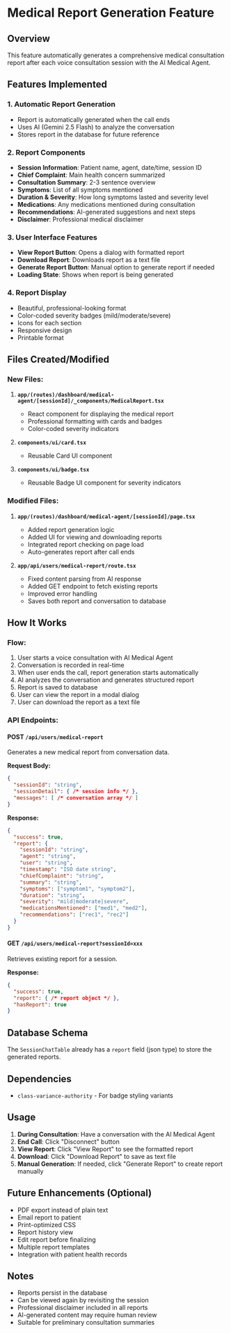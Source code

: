 # Medical Report Generation Feature

## Overview
This feature automatically generates a comprehensive medical consultation report after each voice consultation session with the AI Medical Agent.

## Features Implemented

### 1. **Automatic Report Generation**
   - Report is automatically generated when the call ends
   - Uses AI (Gemini 2.5 Flash) to analyze the conversation
   - Stores report in the database for future reference

### 2. **Report Components**
   - **Session Information**: Patient name, agent, date/time, session ID
   - **Chief Complaint**: Main health concern summarized
   - **Consultation Summary**: 2-3 sentence overview
   - **Symptoms**: List of all symptoms mentioned
   - **Duration & Severity**: How long symptoms lasted and severity level
   - **Medications**: Any medications mentioned during consultation
   - **Recommendations**: AI-generated suggestions and next steps
   - **Disclaimer**: Professional medical disclaimer

### 3. **User Interface Features**
   - **View Report Button**: Opens a dialog with formatted report
   - **Download Report**: Downloads report as a text file
   - **Generate Report Button**: Manual option to generate report if needed
   - **Loading State**: Shows when report is being generated

### 4. **Report Display**
   - Beautiful, professional-looking format
   - Color-coded severity badges (mild/moderate/severe)
   - Icons for each section
   - Responsive design
   - Printable format

## Files Created/Modified

### New Files:
1. **`app/(routes)/dashboard/medical-agent/[sessionId]/_components/MedicalReport.tsx`**
   - React component for displaying the medical report
   - Professional formatting with cards and badges
   - Color-coded severity indicators

2. **`components/ui/card.tsx`**
   - Reusable Card UI component

3. **`components/ui/badge.tsx`**
   - Reusable Badge UI component for severity indicators

### Modified Files:
1. **`app/(routes)/dashboard/medical-agent/[sessionId]/page.tsx`**
   - Added report generation logic
   - Added UI for viewing and downloading reports
   - Integrated report checking on page load
   - Auto-generates report after call ends

2. **`app/api/users/medical-report/route.tsx`**
   - Fixed content parsing from AI response
   - Added GET endpoint to fetch existing reports
   - Improved error handling
   - Saves both report and conversation to database

## How It Works

### Flow:
1. User starts a voice consultation with AI Medical Agent
2. Conversation is recorded in real-time
3. When user ends the call, report generation starts automatically
4. AI analyzes the conversation and generates structured report
5. Report is saved to database
6. User can view the report in a modal dialog
7. User can download the report as a text file

### API Endpoints:

#### POST `/api/users/medical-report`
Generates a new medical report from conversation data.

**Request Body:**
```json
{
  "sessionId": "string",
  "sessionDetail": { /* session info */ },
  "messages": [ /* conversation array */ ]
}
```

**Response:**
```json
{
  "success": true,
  "report": {
    "sessionId": "string",
    "agent": "string",
    "user": "string",
    "timestamp": "ISO date string",
    "chiefComplaint": "string",
    "summary": "string",
    "symptoms": ["symptom1", "symptom2"],
    "duration": "string",
    "severity": "mild|moderate|severe",
    "medicationsMentioned": ["med1", "med2"],
    "recommendations": ["rec1", "rec2"]
  }
}
```

#### GET `/api/users/medical-report?sessionId=xxx`
Retrieves existing report for a session.

**Response:**
```json
{
  "success": true,
  "report": { /* report object */ },
  "hasReport": true
}
```

## Database Schema
The `SessionChatTable` already has a `report` field (json type) to store the generated reports.

## Dependencies
- `class-variance-authority` - For badge styling variants

## Usage

1. **During Consultation**: Have a conversation with the AI Medical Agent
2. **End Call**: Click "Disconnect" button
3. **View Report**: Click "View Report" to see the formatted report
4. **Download**: Click "Download Report" to save as text file
5. **Manual Generation**: If needed, click "Generate Report" to create report manually

## Future Enhancements (Optional)

- PDF export instead of plain text
- Email report to patient
- Print-optimized CSS
- Report history view
- Edit report before finalizing
- Multiple report templates
- Integration with patient health records

## Notes

- Reports persist in the database
- Can be viewed again by revisiting the session
- Professional disclaimer included in all reports
- AI-generated content may require human review
- Suitable for preliminary consultation summaries
